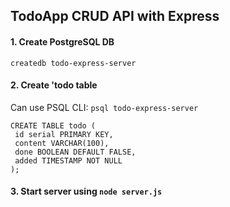 ## TodoApp CRUD API with Express

#### 1. Create PostgreSQL DB
```
createdb todo-express-server
```

#### 2. Create 'todo table

Can use PSQL CLI: `psql todo-express-server`

```
CREATE TABLE todo (
 id serial PRIMARY KEY,
 content VARCHAR(100),
 done BOOLEAN DEFAULT FALSE,
 added TIMESTAMP NOT NULL
);
```

#### 3. Start server using `node server.js`
